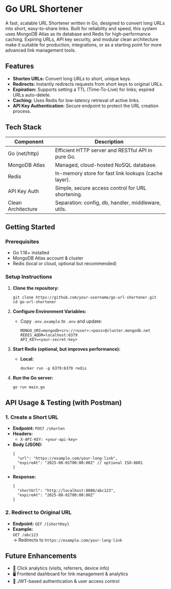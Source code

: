 # Go URL Shortener

A fast, scalable URL Shortener written in Go, designed to convert long URLs into short, easy-to-share links. Built for reliability and speed, this system uses MongoDB Atlas as its database and Redis for high-performance caching. Expiring URLs, API key security, and modular clean architecture make it suitable for production, integrations, or as a starting point for more advanced link management tools.

## Features

- **Shorten URLs:** Convert long URLs to short, unique keys.
- **Redirects:** Instantly redirects requests from short keys to original URLs.
- **Expiration:** Supports setting a TTL (Time-To-Live) for links; expired URLs auto-delete.
- **Caching:** Uses Redis for low-latency retrieval of active links.
- **API Key Authentication:** Secure endpoint to protect the URL creation process.

## Tech Stack

| Component       | Description                                            |
|------------------|--------------------------------------------------------|
| Go (net/http)    | Efficient HTTP server and RESTful API in pure Go.     |
| MongoDB Atlas    | Managed, cloud-hosted NoSQL database.                 |
| Redis            | In-memory store for fast link lookups (cache layer).  |
| API Key Auth     | Simple, secure access control for URL shortening.     |
| Clean Architecture | Separation: config, db, handler, middleware, utils. |

## Getting Started

### Prerequisites

- Go 1.18+ installed
- MongoDB Atlas account & cluster
- Redis (local or cloud, optional but recommended)

### Setup Instructions

1. **Clone the repository:**

    ```
    git clone https://github.com/your-username/go-url-shortener.git
    cd go-url-shortener
    ```

2. **Configure Environment Variables:**

    - Copy `.env.example` to `.env` and update:
      ```
      MONGO_URI=mongodb+srv://<user>:<pass>@cluster.mongodb.net
      REDIS_ADDR=localhost:6379
      API_KEY=<your-secret-key>
      ```

3. **Start Redis (optional, but improves performance):**

    - **Local:**
      ```
      docker run -p 6379:6379 redis
      ```

4. **Run the Go server:**

    ```
    go run main.go
    ```

## API Usage & Testing (with Postman)

### 1. Create a Short URL

- **Endpoint:** `POST /shorten`
- **Headers:**
  - `X-API-KEY: <your-api-key>`
- **Body (JSON):**
    ```
    {
      "url": "https://example.com/your-long-link",
      "expireAt": "2025-08-01T00:00:00Z" // optional ISO-8601
    }
    ```
- **Response:**
    ```
    {
      "shortUrl": "http://localhost:8080/abc123",
      "expireAt": "2025-08-01T00:00:00Z"
    }
    ```

### 2. Redirect to Original URL

- **Endpoint:** `GET /{shortKey}`
- **Example:**  
  `GET /abc123`  
  → Redirects to `https://example.com/your-long-link` 

## Future Enhancements

- 🧭 Click analytics (visits, referrers, device info)
- 🖥️ Frontend dashboard for link management & analytics
- 🔐 JWT-based authentication & user access control
